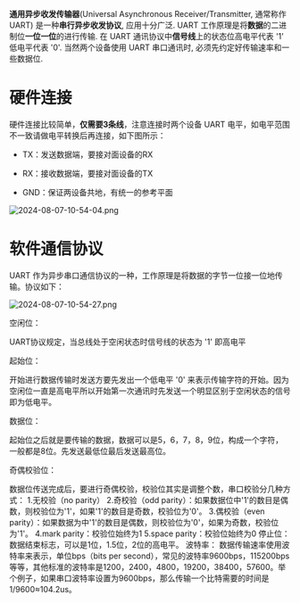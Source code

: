 


**通用异步收发传输器**(Universal Asynchronous Receiver/Transmitter, 通常称作 UART) 是一种**串行异步收发协议**, 应用十分广泛. UART 工作原理是将**数据**的二进制位**一位一位**的进行传输. 在 UART 通讯协议中**信号线**上的状态位高电平代表 '1' 低电平代表 '0'. 当然两个设备使用 UART 串口通讯时, 必须先约定好传输速率和一些数据位.

# 硬件连接

硬件连接比较简单，**仅需要3条线**，注意连接时两个设备 UART 电平，如电平范围不一致请做电平转换后再连接，如下图所示：

* TX：发送数据端，要接对面设备的RX

* RX：接收数据端，要接对面设备的TX

* GND：保证两设备共地，有统一的参考平面

![2024-08-07-10-54-04.png](./images/2024-08-07-10-54-04.png)

# 软件通信协议

UART 作为异步串口通信协议的一种，工作原理是将数据的字节一位接一位地传输。协议如下：

![2024-08-07-10-54-27.png](./images/2024-08-07-10-54-27.png)

空闲位：

UART协议规定，当总线处于空闲状态时信号线的状态为 '1' 即高电平

起始位：

开始进行数据传输时发送方要先发出一个低电平 '0' 来表示传输字符的开始。因为空闲位一直是高电平所以开始第一次通讯时先发送一个明显区别于空闲状态的信号即为低电平。

数据位：

起始位之后就是要传输的数据，数据可以是5，6，7，8，9位，构成一个字符，一般都是8位。先发送最低位最后发送最高位。

奇偶校验位：

数据位传送完成后，要进行奇偶校验，校验位其实是调整个数，串口校验分几种方式：
1.无校验（no parity）
2.奇校验（odd parity）：如果数据位中'1'的数目是偶数，则校验位为'1'，如果'1'的数目是奇数，校验位为'0'。
3.偶校验（even parity）：如果数据为中'1'的数目是偶数，则校验位为'0'，如果为奇数，校验位为'1'。
4.mark parity：校验位始终为1
5.space parity：校验位始终为0
停止位：
数据结束标志，可以是1位，1.5位，2位的高电平。
波特率：
数据传输速率使用波特率来表示，单位bps（bits per second），常见的波特率9600bps，115200bps等等，其他标准的波特率是1200，2400，4800，19200，38400，57600。举个例子，如果串口波特率设置为9600bps，那么传输一个比特需要的时间是1/9600≈104.2us。